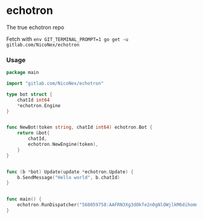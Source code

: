 # echotron

The true echotron repo

Fetch with
`env GIT_TERMINAL_PROMPT=1 go get -u gitlab.com/NicoNex/echotron`


### Usage
```go
package main

import "gitlab.com/NicoNex/echotron"

type bot struct {
	chatId int64
	*echotron.Engine
}


func NewBot(token string, chatId int64) echotron.Bot {
	return &bot{
		chatId,
		echotron.NewEngine(token),
	}
}


func (b *bot) Update(update *echotron.Update) {
	b.SendMessage("Hello world", b.chatId)
}


func main() {
	echotron.RunDispatcher("568059758:AAFRN3Xg3dOkfe2n0gNlOWjlkM6dihommPQ", NewBot)
}
```

